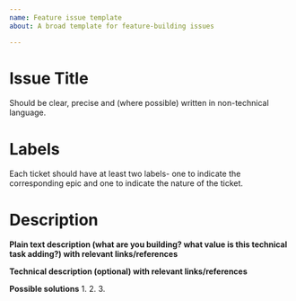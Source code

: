 ```yaml
---
name: Feature issue template
about: A broad template for feature-building issues

---
```


# Issue Title

Should be clear, precise and (where possible) written in non-technical language.

# Labels

Each ticket should have at least two labels- one to indicate the corresponding epic and one to indicate the nature of the ticket.

# Description

**Plain text description (what are you building? what value is this technical task adding?) with relevant links/references**

**Technical description (optional) with relevant links/references**

**Possible solutions**
1.
2.
3.
